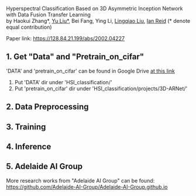 
Hyperspectral Classification Based on 3D Asymmetric Inception Network with Data Fusion Transfer Learning </br>
by Haokui Zhang*, [Yu Liu*](https://sites.google.com/site/yuliuunilau/home), Bei Fang, Ying Li, [Lingqiao Liu](https://sites.google.com/site/lingqiaoliu83/), [Ian Reid](https://cs.adelaide.edu.au/~ianr/) (* denote equal contribution)

Paper link: https://128.84.21.199/abs/2002.04227


## 1. Get "Data" and "Pretrain_on_cifar" 
'DATA' and 'pretrain_on_cifar' can be found in Google Drive [at this link](https://drive.google.com/open?id=1LBj_G2dIhPqVw8TCbAjfwPCbmyOgal3-)

1. Put 'DATA' dir under 'HSI_classification/'
2. Put 'pretrain_on_cifar' dir under 'HSI_classification/projects/3D-ARNet/'

## 2. Data Preprocessing


## 3. Training


## 4. Inference



## 5. Adelaide AI Group
More research works from "Adelaide AI Group" can be found:
https://github.com/Adelaide-AI-Group/Adelaide-AI-Group.github.io
